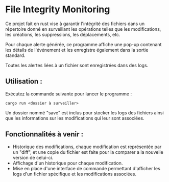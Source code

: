 # File Integrity Monitoring

Ce projet fait en rust vise à garantir l'intégrité des fichiers dans un répertoire donné en surveillant les opérations telles que les modifications, les créations, les suppressions, les déplacements, etc.

Pour chaque alerte générée, ce programme affiche une pop-up contenant les détails de l'événement et les enregistre également dans la sortie standard.

Toutes les alertes liées à un fichier sont enregistrées dans des logs.

## Utilisation :
Exécutez la commande suivante pour lancer le programme :

``
cargo run <dossier à surveiller>
``

Un dossier nommé "save" est inclus pour stocker les logs des fichiers ainsi que les informations sur les modifications qui leur sont associées.

## Fonctionnalités à venir :
- Historique des modifications, chaque modification est représentée par un "diff", et une copie du fichier est faite pour la comparer a la nouvelle version de celui-ci.
- Affichage d'un historique pour chaque modification.
- Mise en place d'une interface de commande permettant d'afficher les logs d'un fichier spécifique et les modifications associées.

